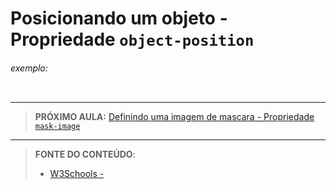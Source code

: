 # Posicionando um objeto - Propriedade `object-position`





###### exemplo:

``` css
```





***

> **PRÓXIMO AULA:** [Definindo uma imagem de mascara - Propriedade `mask-image`](../21.17-imagem-de-mascara)

***


> **FONTE DO CONTEÚDO**:
>
> - [W3Schools - ]()
